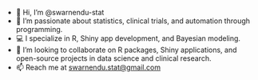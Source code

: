- 👋 Hi, I’m @swarnendu-stat
- 👀 I’m passionate about statistics, clinical trials, and automation through programming.
- 💻 I specialize in R, Shiny app development, and Bayesian modeling.
- 💞️ I’m looking to collaborate on R packages, Shiny applications, and open-source projects in data science and clinical research.
- 📫 Reach me at swarnendu.stat@gmail.com
<!--- swarnendu-stat/swarnendu-stat is a ✨ special ✨ repository because its `README.md` (this file) appears on your GitHub profile. You can click the Preview link to take a look at your changes. --->
